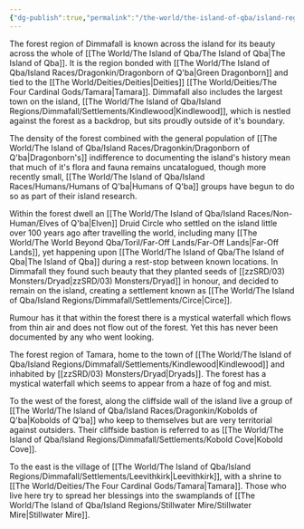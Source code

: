 ```yaml
---
{"dg-publish":true,"permalink":"/the-world/the-island-of-qba/island-regions/dimmafall/dimmafall/"}
---
```



The forest region of Dimmafall is known across the island for its beauty across the whole of [[The World/The Island of Qba/The Island of Qba\|The Island of Qba]]. It is the region bonded with [[The World/The Island of Qba/Island Races/Dragonkin/Dragonborn of Q'ba\|Green Dragonborn]] and tied to the [[The World/Deities/Deities\|Deities]] [[The World/Deities/The Four Cardinal Gods/Tamara\|Tamara]]. Dimmafall also includes the largest town on the island, [[The World/The Island of Qba/Island Regions/Dimmafall/Settlements/Kindlewood\|Kindlewood]], which is nestled against the forest as a backdrop, but sits proudly outside of it's boundary. 

The density of the forest combined with the general population of [[The World/The Island of Qba/Island Races/Dragonkin/Dragonborn of Q'ba\|Dragonborn's]] indifference to documenting the island's history mean that much of it's flora and fauna remains uncatalogued, though more recently small, [[The World/The Island of Qba/Island Races/Humans/Humans of Q'ba\|Humans of Q'ba]] groups have begun to do so as part of their island research. 

Within the forest dwell an [[The World/The Island of Qba/Island Races/Non-Human/Elves of Q'ba\|Elven]] Druid Circle who settled on the island little over 100 years ago after travelling the world, including many [[The World/The World Beyond Qba/Toril/Far-Off Lands/Far-Off Lands\|Far-Off Lands]], yet happening upon [[The World/The Island of Qba/The Island of Qba\|The Island of Qba]] during a rest-stop between known locations. In Dimmafall they found such beauty that they planted seeds of [[zzSRD/03) Monsters/Dryad\|zzSRD/03) Monsters/Dryad]] in honour, and decided to remain on the island, creating a settlement known as [[The World/The Island of Qba/Island Regions/Dimmafall/Settlements/Circe\|Circe]].

Rumour has it that within the forest there is a mystical waterfall which flows from thin air and does not flow out of the forest. Yet this has never been documented by any who went looking.

The forest region of Tamara, home to the town of [[The World/The Island of Qba/Island Regions/Dimmafall/Settlements/Kindlewood\|Kindlewood]] and inhabited by [[zzSRD/03) Monsters/Dryad\|Dryads]].  The forest has a mystical waterfall which seems to appear from a haze of fog and mist.

To the west of the forest, along the cliffside wall of the island live a group of [[The World/The Island of Qba/Island Races/Dragonkin/Kobolds of Q'ba\|Kobolds of Q'ba]] who keep to themselves but are very territorial against outsiders. Their cliffside bastion is referred to as [[The World/The Island of Qba/Island Regions/Dimmafall/Settlements/Kobold Cove\|Kobold Cove]].

To the east is the village of [[The World/The Island of Qba/Island Regions/Dimmafall/Settlements/Leevithkirk\|Leevithkirk]], with a shrine to [[The World/Deities/The Four Cardinal Gods/Tamara\|Tamara]]. Those who live here try to spread her blessings into the swamplands of [[The World/The Island of Qba/Island Regions/Stillwater Mire/Stillwater Mire\|Stillwater Mire]].